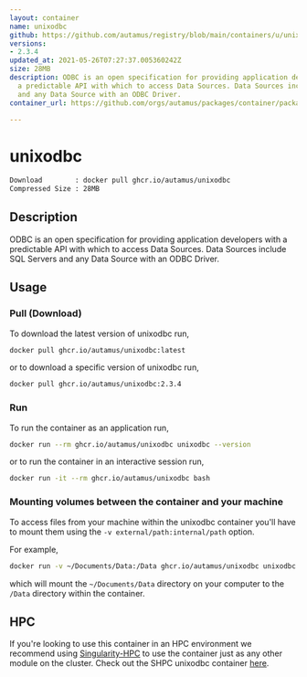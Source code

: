 ```yaml
---
layout: container
name: unixodbc
github: https://github.com/autamus/registry/blob/main/containers/u/unixodbc/spack.yaml
versions:
- 2.3.4
updated_at: 2021-05-26T07:27:37.005360242Z
size: 28MB
description: ODBC is an open specification for providing application developers with
  a predictable API with which to access Data Sources. Data Sources include SQL Servers
  and any Data Source with an ODBC Driver.
container_url: https://github.com/orgs/autamus/packages/container/package/unixodbc

---
```

# unixodbc
```bash 
Download        : docker pull ghcr.io/autamus/unixodbc
Compressed Size : 28MB
```

## Description
ODBC is an open specification for providing application developers with a predictable API with which to access Data Sources. Data Sources include SQL Servers and any Data Source with an ODBC Driver.

## Usage
### Pull (Download)
To download the latest version of unixodbc run,

```bash
docker pull ghcr.io/autamus/unixodbc:latest
```

or to download a specific version of unixodbc run,

```bash
docker pull ghcr.io/autamus/unixodbc:2.3.4
```
### Run
To run the container as an application run,
```bash
docker run --rm ghcr.io/autamus/unixodbc unixodbc --version
```

or to run the container in an interactive session run,
```bash
docker run -it --rm ghcr.io/autamus/unixodbc bash
```

### Mounting volumes between the container and your machine
To access files from your machine within the unixodbc container you'll have to mount them using the `-v external/path:internal/path` option.

For example,
```bash
docker run -v ~/Documents/Data:/Data ghcr.io/autamus/unixodbc unixodbc /Data/myData.csv
```
which will mount the `~/Documents/Data` directory on your computer to the `/Data` directory within the container.

## HPC
If you're looking to use this container in an HPC environment we recommend using [Singularity-HPC](https://singularity-hpc.readthedocs.io) to use the container just as any other module on the cluster. Check out the SHPC unixodbc container [here](https://singularityhub.github.io/singularity-hpc/r/ghcr.io-autamus-unixodbc/).